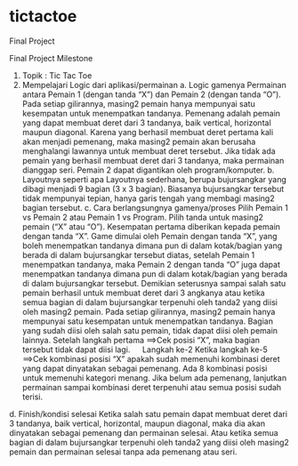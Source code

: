 # tictactoe
Final Project

Final Project Milestone
1.	Topik : Tic Tac Toe 
2.	Mempelajari Logic dari aplikasi/permainan
a.	Logic gamenya
Permainan antara Pemain 1 (dengan tanda “X”) dan Pemain 2 (dengan tanda “O”).
Pada setiap gilirannya, masing2 pemain hanya mempunyai satu kesempatan untuk menempatkan tandanya.
Pemenang adalah pemain yang dapat membuat deret dari 3 tandanya, baik vertical, horizontal maupun diagonal.
Karena yang berhasil membuat deret pertama kali akan menjadi pemenang, maka masing2 pemain akan berusaha menghalangi lawannya untuk membuat deret tersebut.
Jika tidak ada pemain yang berhasil membuat deret dari 3 tandanya, maka permainan dianggap seri.
Pemain 2 dapat digantikan oleh program/komputer.
b.	Layoutnya seperti apa
Layoutnya sederhana, berupa bujursangkar yang dibagi menjadi 9 bagian (3 x 3 bagian). Biasanya bujursangkar tersebut tidak mempunyai tepian, hanya garis tengah yang membagi masing2 bagian tersebut.
c.	Cara berlangsungnya gamenya/proses
Pilih Pemain 1 vs Pemain 2 atau Pemain 1 vs Program.
Pilih tanda untuk masing2 pemain (“X” atau “O”).
Kesempatan pertama diberikan kepada pemain dengan tanda “X”.
Game dimulai oleh Pemain dengan tanda “X”, yang boleh menempatkan tandanya dimana pun di dalam kotak/bagian yang berada di dalam bujursangkar tersebut diatas, setelah Pemain 1 menempatkan tandanya, maka Pemain 2 dengan tanda “O” juga dapat menempatkan tandanya dimana pun di dalam kotak/bagian yang berada di dalam bujursangkar tersebut. Demikian seterusnya sampai salah satu pemain berhasil untuk membuat deret dari 3 angkanya atau ketika semua bagian di dalam bujursangkar terpenuhi oleh tanda2 yang diisi oleh masing2 pemain.
Pada setiap gilirannya, masing2 pemain hanya mempunyai satu kesempatan untuk menempatkan tandanya. Bagian yang sudah diisi oleh salah satu pemain, tidak dapat diisi oleh pemain lainnya.
Setelah langkah pertama ==>Cek posisi “X”, maka bagian tersebut tidak dapat diisi lagi.
 
Langkah ke-2
Ketika langkah ke-5 ==>Cek kombinasi posisi “X” apakah sudah memenuhi kombinasi deret yang dapat dinyatakan sebagai pemenang. Ada 8 kombinasi posisi untuk memenuhi kategori menang.
Jika belum ada pemenang, lanjutkan permainan sampai kombinasi deret terpenuhi atau semua posisi sudah terisi.

d.	Finish/kondisi selesai
Ketika salah satu pemain dapat membuat deret dari 3 tandanya, baik vertical, horizontal, maupun diagonal, maka dia akan dinyatakan sebagai pemenang dan permainan selesai.
Atau ketika semua bagian di dalam bujursangkar terpenuhi oleh tanda2 yang diisi oleh masing2 pemain dan permainan selesai tanpa ada pemenang atau seri.

